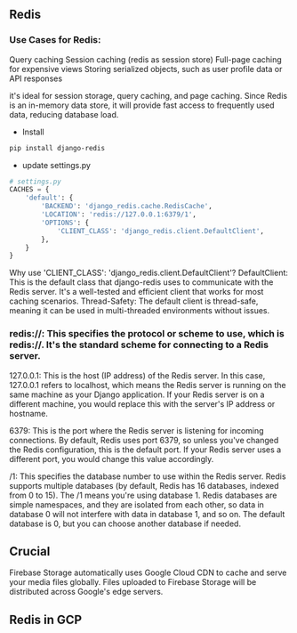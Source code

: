 ## Redis

### Use Cases for Redis:

Query caching
Session caching (redis as session store)
Full-page caching for expensive views
Storing serialized objects, such as user profile data or API responses

it's ideal for session storage, query caching, and page caching. Since Redis is an in-memory data store, it will provide fast access to frequently used data, reducing database load.

- Install

```sh
pip install django-redis
```

- update settings.py

```py
# settings.py
CACHES = {
    'default': {
        'BACKEND': 'django_redis.cache.RedisCache',
        'LOCATION': 'redis://127.0.0.1:6379/1',
        'OPTIONS': {
            'CLIENT_CLASS': 'django_redis.client.DefaultClient',
        },
    }
}
```

Why use 'CLIENT_CLASS': 'django_redis.client.DefaultClient'?
DefaultClient: This is the default class that django-redis uses to communicate with the Redis server. It's a well-tested and efficient client that works for most caching scenarios.
Thread-Safety: The default client is thread-safe, meaning it can be used in multi-threaded environments without issues.

### redis://: This specifies the protocol or scheme to use, which is redis://. It's the standard scheme for connecting to a Redis server.

127.0.0.1: This is the host (IP address) of the Redis server. In this case, 127.0.0.1 refers to localhost, which means the Redis server is running on the same machine as your Django application. If your Redis server is on a different machine, you would replace this with the server's IP address or hostname.

6379: This is the port where the Redis server is listening for incoming connections. By default, Redis uses port 6379, so unless you've changed the Redis configuration, this is the default port. If your Redis server uses a different port, you would change this value accordingly.

/1: This specifies the database number to use within the Redis server. Redis supports multiple databases (by default, Redis has 16 databases, indexed from 0 to 15). The /1 means you're using database 1. Redis databases are simple namespaces, and they are isolated from each other, so data in database 0 will not interfere with data in database 1, and so on. The default database is 0, but you can choose another database if needed.

## Crucial

Firebase Storage automatically uses Google Cloud CDN to cache and serve your media files globally.
Files uploaded to Firebase Storage will be distributed across Google's edge servers.

## Redis in GCP

